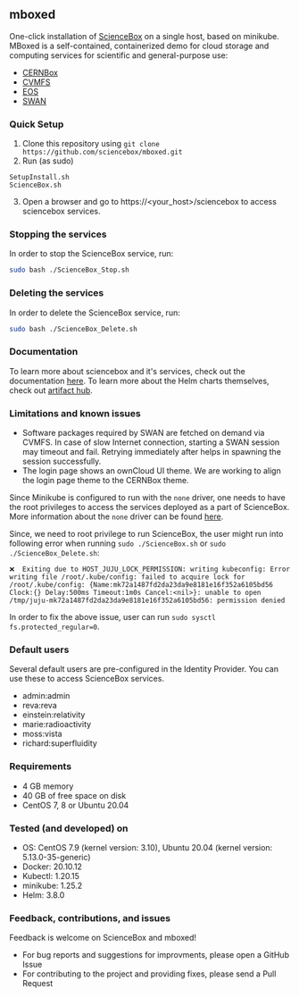 ## mboxed

One-click installation of [ScienceBox](https://github.com/sciencebox/sciencebox) on a single host, based on minikube. MBoxed is a self-contained, containerized demo for cloud storage and computing services for scientific and general-purpose use:

* [CERNBox](https://cernbox.web.cern.ch)
* [CVMFS](https://cvmfs.web.cern.ch)
* [EOS](https://eos.web.cern.ch)
* [SWAN](https://swan.web.cern.ch)


### Quick Setup
1. Clone this repository using `git clone https://github.com/sciencebox/mboxed.git`
2. Run (as sudo)
  ```
  SetupInstall.sh
  ScienceBox.sh
  ```
3. Open a browser and go to https://<your_host>/sciencebox to access sciencebox services.


### Stopping the services

In order to stop the ScienceBox service, run:

```bash
sudo bash ./ScienceBox_Stop.sh
```

### Deleting the services

In order to delete the ScienceBox service, run:

```bash
sudo bash ./ScienceBox_Delete.sh
```

### Documentation

To learn more about sciencebox and it's services, check out the documentation [here](https://sciencebox.web.cern.ch/). To learn more about the Helm charts themselves, check out [artifact hub](https://artifacthub.io/packages/helm/sciencebox/sciencebox).

### Limitations and known issues
- Software packages required by SWAN are fetched on demand via CVMFS. In case of slow Internet connection, starting a SWAN session may timeout and fail. Retrying immediately after helps in spawning the session successfully.
- The login page shows an ownCloud UI theme. We are working to align the login page theme to the CERNBox theme.

Since Minikube is configured to run with the `none` driver, one needs to have the root privileges to access the services deployed as a part of ScienceBox. More information about the `none` driver can be found [here](https://minikube.sigs.k8s.io/docs/drivers/none/).

Since, we need to root privilege to run ScienceBox, the user might run into following error when running `sudo ./ScienceBox.sh` or `sudo ./ScienceBox_Delete.sh`:
```
❌  Exiting due to HOST_JUJU_LOCK_PERMISSION: writing kubeconfig: Error writing file /root/.kube/config: failed to acquire lock for /root/.kube/config: {Name:mk72a1487fd2da23da9e8181e16f352a6105bd56 Clock:{} Delay:500ms Timeout:1m0s Cancel:<nil>}: unable to open /tmp/juju-mk72a1487fd2da23da9e8181e16f352a6105bd56: permission denied
```
In order to fix the above issue, user can run `sudo sysctl fs.protected_regular=0`. 

### Default users
Several default users are pre-configured in the Identity Provider. You can use these to access ScienceBox services.
- admin:admin
- reva:reva
- einstein:relativity
- marie:radioactivity
- moss:vista
- richard:superfluidity


### Requirements
- 4 GB memory
- 40 GB of free space on disk
- CentOS 7, 8 or Ubuntu 20.04


### Tested (and developed) on
- OS: CentOS 7.9 (kernel version: 3.10), Ubuntu 20.04 (kernel version: 5.13.0-35-generic)
- Docker: 20.10.12
- Kubectl: 1.20.15
- minikube: 1.25.2
- Helm: 3.8.0


### Feedback, contributions, and issues
Feedback is welcome on ScienceBox and mboxed!
- For bug reports and suggestions for improvments, please open a GitHub Issue
- For contributing to the project and providing fixes, please send a Pull Request

